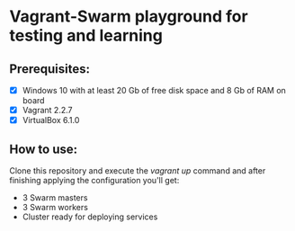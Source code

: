 # Vagrant-Swarm playground for testing and learning

## Prerequisites:

 - [x] Windows 10 with at least 20 Gb of free disk space and 8 Gb of RAM on board
 - [x] Vagrant    2.2.7
 - [x] VirtualBox 6.1.0

## How to use:

Clone this repository and execute the _vagrant up_ command and after finishing applying the configuration you'll get:

 - 3 Swarm masters
 - 3 Swarm workers
 - Cluster ready for deploying services
